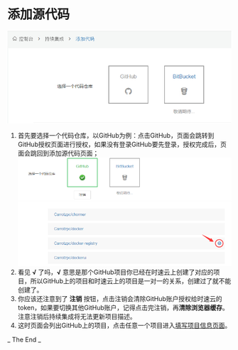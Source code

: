 # 添加源代码
![listcoerepo](../images/ci/ci-listcoderepo.jpg)
1. 首先要选择一个代码仓库，以GitHub为例：点击GitHub，页面会跳转到GitHub授权页面进行授权，如果没有登录GitHub要先登录，授权完成后，页面会跳回到添加源代码页面；
![listcoderepo2](../images/ci/ci-listcoderepo2.jpg)
2. 看见 **√** 了吗，**√** 意思是那个GitHub项目你已经在时速云上创建了对应的项目，所以GitHub上的项目和时速云上的项目是一对一的关系，创建过了就不能创建了。
3. 你应该还注意到了 **注销** 按钮，点击注销会清除GitHub账户授权给时速云的token，如果要切换其他GitHub账户，记得点击完注销，再**清除浏览器缓存**。注意注销后持续集成将无法更新项目描述。
4. 这时页面会列出GitHub上的项目，点击任意一个项目进入[填写项目信息页面](project-fill.md)。


_ The End _
